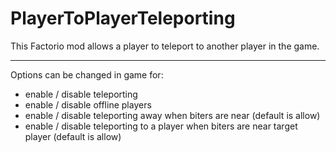 # PlayerToPlayerTeleporting

This Factorio mod allows a player to teleport to another player in the game.

-----

Options can be changed in game for:
- enable / disable teleporting
- enable / disable offline players
- enable / disable teleporting away when biters are near (default is allow)
- enable / disable teleporting to a player when biters are near target player (default is allow)

